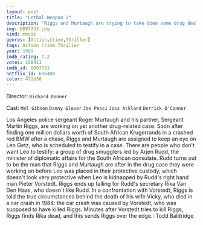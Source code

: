 ```yaml
---
layout: post
title: "Lethal Weapon 2"
description: "Riggs and Murtaugh are trying to take down some drug dealers but the they turn out to be not run of the mill drug dealers; they have automatic weapons and helicopters. Eventually they grab one of their vehicles and find a million dollars worth of gold coins or Krugerrands in the trunk. Later Murtaugh is threatened by the men they're pursuing. That's when the Captain reassigns them to protect a man named Leo Getz who is suppose to testify in a big case. When they get to where Leo is, someone tries to kill him and that's when they learn he laundered half a billion dollars worth of d.."
img: 0097733.jpg
kind: movie
genres: [Action,Crime,Thriller]
tags: Action Crime Thriller 
year: 1989
imdb_rating: 7.2
votes: 158411
imdb_id: 0097733
netflix_id: 696480
color: 472d30
---
```

Director: `Richard Donner`  

Cast: `Mel Gibson` `Danny Glover` `Joe Pesci` `Joss Ackland` `Derrick O'Connor` 

Los Angeles police sergeant Roger Murtaugh and his partner, Sergeant Martin Riggs, are working on yet another drug-related case. Soon after finding one million dollars worth of South African Krugerrands in a crashed red BMW after a chase, Riggs and Murtaugh are assigned to keep an eye on Leo Getz, who is scheduled to testify in a case. There are people who don't want Leo to testify: a group of drug smugglers led by Arjen Rudd, the minister of diplomatic affairs for the South African consulate. Rudd turns out to be the man that Riggs and Murtaugh are after in the drug case they were working on before Leo was placed in their protective custody, which doesn't look very protective when Leo is kidnapped by Rudd's right hand man Pieter Vorstedt. Riggs ends up falling for Rudd's secretary Rika Van Den Haas, who doesn't like Rudd. In a confrontation with Vorstedt, Riggs is told the true circumstances behind the death of his wife Vicky, who died in a car crash in 1984: the car crash was caused by Vorstedt, who was supposed to have killed Riggs. Minutes after Vorstedt tries to kill Riggs, Riggs finds Rika dead, and this sends Riggs over the edge.::Todd Baldridge